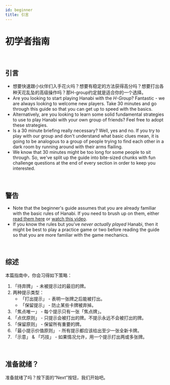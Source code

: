 ```yaml
---
id: beginner
title: 引言
---
```


# 初学者指南

<br />

## 引言

- 想要快速跟小伙伴们入手花火吗？想要有稳定的方法获得高分吗？想要打出各种天花乱坠的高级操作吗？那H-group约定就是适合你的一个选择。
- Are you looking to start playing Hanabi with the *H-Group*? Fantastic - we are always looking to welcome new players. Take 30 minutes and go through this guide so that you can get up to speed with the basics.
- Alternatively, are you looking to learn some solid fundamental strategies to use to play Hanabi with your own group of friends? Feel free to adopt these strategies.
- Is a 30 minute briefing really necessary? Well, yes and no. If you try to play with our group and don't understand what basic clues mean, it is going to be analogous to a group of people trying to find each other in a dark room by running around with their arms flailing.
- We know that 30 minutes might be too long for some people to sit through. So, we've split up the guide into bite-sized chunks with fun challenge questions at the end of every section in order to keep you interested.

<br />

## 警告

- Note that the beginner's guide assumes that you are already familiar with the basic rules of Hanabi. If you need to brush up on them, either [read them here](https://github.com/Zamiell/hanabi-live/blob/master/docs/RULES.md) or [watch this video](https://www.youtube.com/watch?v=VrFCekQb4nY).
- If you know the rules but you've *never actually played* Hanabi, then it might be best to play a practice game or two before reading the guide so that you are more familiar with the game mechanics.

<br />

## 综述

本篇指南中，你会习得如下策略：
1. 「待弃牌」 - 未被提示过的最旧的牌。
1. 两种提示类型：
    - 「打出提示」 - 表明一张牌之后能被打出。
    - 「保留提示」 - 防止某些卡牌被弃掉。
1. 「焦点唯一」 - 每个提示只有一张「焦点牌」。
1. 「点优原则」 - 只提示会被打出的牌。不提示永远不会被打出的牌。
1. 「保留原则」 - 保留所有重要的牌。
1. 「最小提示价值原则」 - 所有提示都应该给出至少一张全新卡牌。
1. 「示意」 & 「巧技」 - 如果情况允许，用一个提示打出两或多张牌。

<br />

## 准备就绪？

准备就绪了吗？按下面的“Next”按钮，我们开始吧。
